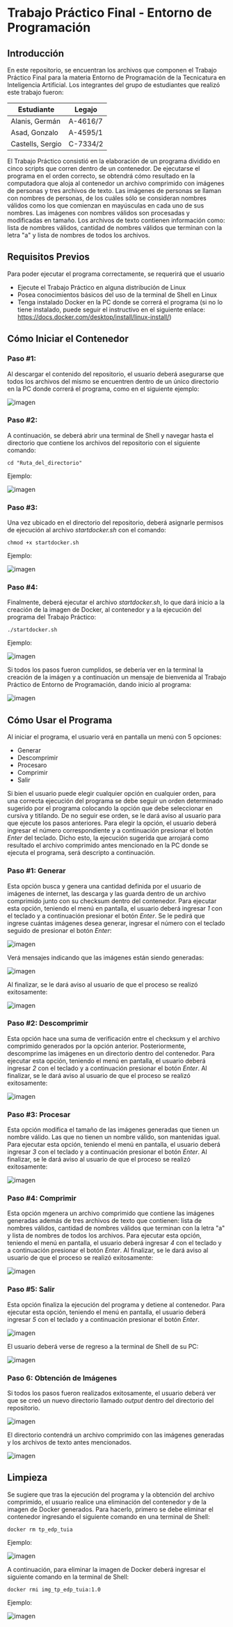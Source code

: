# Trabajo Práctico Final - Entorno de Programación

## Introducción
En este repositorio, se encuentran los archivos que componen el Trabajo Práctico Final para la materia Entorno de Programación de la Tecnicatura en Inteligencia Artificial. Los integrantes del grupo de estudiantes que realizó este trabajo fueron:

| Estudiante | Legajo |
| ----- | --- |
|Alanis, Germán | A-4616/7 |
|Asad, Gonzalo | A-4595/1 |
|Castells, Sergio | C-7334/2 |

El Trabajo Práctico consistió en la elaboración de un programa dividido en cinco scripts que corren dentro de un contenedor. De ejecutarse el programa en el orden correcto, se obtendrá cómo resultado en la computadora que aloja al contenedor un archivo comprimido con imágenes de personas y tres archivos de texto.
Las imágenes de personas se llaman con nombres de personas, de los cuáles sólo se consideran nombres válidos como los que comienzan en mayúsculas en cada uno de sus nombres. Las imágenes con nombres válidos son procesadas y modificadas en tamaño. Los archivos de texto contienen información como: lista de nombres válidos, cantidad de nombres válidos que terminan con la letra "a" y lista de nombres de todos los archivos.

## Requisitos Previos
Para poder ejecutar el programa correctamente, se requerirá que el usuario
- Ejecute el Trabajo Práctico en alguna distribución de Linux
- Posea conocimientos básicos del uso de la terminal de Shell en Linux
- Tenga instalado Docker en la PC donde se correrá el programa (si no lo tiene instalado, puede seguir el instructivo en el siguiente enlace: https://docs.docker.com/desktop/install/linux-install/)

## Cómo Iniciar el Contenedor
### Paso #1:
Al descargar el contenido del repositorio, el usuario deberá asegurarse que todos los archivos del mismo se encuentren dentro de un único directorio en la PC donde correrá el programa, como en el siguiente ejemplo:

![imagen](https://github.com/Xaznog/TP_EdP_2023/assets/101712284/3b3a74c0-2eb5-4b54-903d-5b03e7cb7e31)

### Paso #2:
A continuación, se deberá abrir una terminal de Shell y navegar hasta el directorio que contiene los archivos del repositorio con el siguiente comando:

```shell
cd "Ruta_del_directorio"
```

Ejemplo:

![imagen](https://github.com/Xaznog/TP_EdP_2023/assets/101712284/01de8b3b-685e-460a-b8b6-512b46b576d7)

### Paso #3:
Una vez ubicado en el directorio del repositorio, deberá asignarle permisos de ejecución al archivo _startdocker.sh_ con el comando:

```shell
chmod +x startdocker.sh
```

Ejemplo:

![imagen](https://github.com/Xaznog/TP_EdP_2023/assets/101712284/66c69dc7-8b86-43b9-a7de-a4ad7cb1c2fe)

### Paso #4:
Finalmente, deberá ejecutar el archivo _startdocker.sh_, lo que dará inicio a la creación de la imagen de Docker, al contenedor y a la ejecución del programa del Trabajo Práctico:

```shell
./startdocker.sh
```

Ejemplo:

![imagen](https://github.com/Xaznog/TP_EdP_2023/assets/101712284/6b9b20d1-bba4-4a12-8fbf-b3d719a682df)

Si todos los pasos fueron cumplidos, se debería ver en la terminal la creación de la imágen y a continuación un mensaje de bienvenida al Trabajo Práctico de Entorno de Programación, dando inicio al programa:

![imagen](https://github.com/Xaznog/TP_EdP_2023/assets/101712284/1705ea6a-d86e-4857-a040-5c32dbb5c7c0)

## Cómo Usar el Programa
Al iniciar el programa, el usuario verá en pantalla un menú con 5 opciones:
- Generar
- Descomprimir
- Procesaro
- Comprimir
- Salir

Si bien el usuario puede elegir cualquier opción en cualquier orden, para una correcta ejecución del programa se debe seguir un orden determinado sugerido por el programa colocando la opción que debe seleccionar en cursiva y titilando. De no seguir ese orden, se le dará aviso al usuario para que ejecute los pasos anteriores. Para elegir la opción, el usuario deberá ingresar el número correspondiente y a continuación presionar el botón _Enter_ del teclado.
Dicho esto, la ejecución sugerida que arrojará como resultado el archivo comprimido antes mencionado en la PC donde se ejecuta el programa, será descripto a continuación.

### Paso #1: Generar
Esta opción busca y genera una cantidad definida por el usuario de imágenes de internet, las descarga y las guarda dentro de un archivo comprimido junto con su checksum dentro del contenedor.
Para ejecutar esta opción, teniendo el menú en pantalla, el usuario deberá ingresar _1_ con el teclado y a continuación presionar el botón _Enter_. Se le pedirá que ingrese cuántas imágenes desea generar, ingresar el número con el teclado seguido de presionar el botón _Enter_:

![imagen](https://github.com/Xaznog/TP_EdP_2023/assets/101712284/a31c040b-7666-48df-be55-8b970bfd5abb)

Verá mensajes indicando que las imágenes están siendo generadas:

![imagen](https://github.com/Xaznog/TP_EdP_2023/assets/101712284/9c53700f-4f26-4499-af95-a984ce3b6ff6)

Al finalizar, se le dará aviso al usuario de que el proceso se realizó exitosamente:

![imagen](https://github.com/Xaznog/TP_EdP_2023/assets/101712284/dde5fe06-5b80-4852-bff3-6daf20c54a63)

### Paso #2: Descomprimir
Esta opción hace una suma de verificación entre el checksum y el archivo comprimido generados por la opción anterior. Posteriormente, descomprime las imágenes en un directorio dentro del contenedor.
Para ejecutar esta opción, teniendo el menú en pantalla, el usuario deberá ingresar _2_ con el teclado y a continuación presionar el botón _Enter_. Al finalizar, se le dará aviso al usuario de que el proceso se realizó exitosamente:

![imagen](https://github.com/Xaznog/TP_EdP_2023/assets/101712284/87be09e9-f42d-4312-a784-fa12cff33da9)

### Paso #3: Procesar
Esta opción modifica el tamaño de las imágenes generadas que tienen un nombre válido. Las que no tienen un nombre válido, son mantenidas igual.
Para ejecutar esta opción, teniendo el menú en pantalla, el usuario deberá ingresar _3_ con el teclado y a continuación presionar el botón _Enter_. Al finalizar, se le dará aviso al usuario de que el proceso se realizó exitosamente:

![imagen](https://github.com/Xaznog/TP_EdP_2023/assets/101712284/f5e053c8-5ef2-44c4-bf4d-6cf62dccb0ee)

### Paso #4: Comprimir
Esta opción mgenera un archivo comprimido que contiene las imágenes generadas además de tres archivos de texto que contienen: lista de nombres válidos, cantidad de nombres válidos que terminan con la letra "a" y lista de nombres de todos los archivos.
Para ejecutar esta opción, teniendo el menú en pantalla, el usuario deberá ingresar _4_ con el teclado y a continuación presionar el botón _Enter_. Al finalizar, se le dará aviso al usuario de que el proceso se realizó exitosamente:

![imagen](https://github.com/Xaznog/TP_EdP_2023/assets/101712284/5da8e494-ac54-4e21-bee6-95469c36a4cd)

### Paso #5: Salir
Esta opción finaliza la ejecución del programa y detiene al contenedor.
Para ejecutar esta opción, teniendo el menú en pantalla, el usuario deberá ingresar _5_ con el teclado y a continuación presionar el botón _Enter_.

![imagen](https://github.com/Xaznog/TP_EdP_2023/assets/101712284/ba95ed68-4a9c-4d77-8e1e-e959ffb44eca)

El usuario deberá verse de regreso a la terminal de Shell de su PC:

![imagen](https://github.com/Xaznog/TP_EdP_2023/assets/101712284/43b19790-c560-4a61-a165-8666647fbebd)

### Paso 6: Obtención de Imágenes
Si todos los pasos fueron realizados exitosamente, el usuario deberá ver que se creó un nuevo directorio llamado _output_ dentro del directorio del repositorio.

![imagen](https://github.com/Xaznog/TP_EdP_2023/assets/101712284/09c59f89-1163-40f2-a2bf-d26793a47056)

El directorio contendrá un archivo comprimido con las imágenes generadas y los archivos de texto antes mencionados.

![imagen](https://github.com/Xaznog/TP_EdP_2023/assets/101712284/ffec9b65-78e1-43b8-b0c2-ddaa23f67bcc)

## Limpieza
Se sugiere que tras la ejecución del programa y la obtención del archivo comprimido, el usuario realice una eliminación del contenedor y de la imagen de Docker generados. Para hacerlo, primero se debe eliminar el contenedor ingresando el siguiente comando en una terminal de Shell:

```shell
docker rm tp_edp_tuia
```

Ejemplo:

![imagen](https://github.com/Xaznog/TP_EdP_2023/assets/101712284/94811ef7-25a7-425a-a00a-30279050d459)

A continuación, para eliminar la imagen de Docker deberá ingresar el siguiente comando en la terminal de Shell:

```shell
docker rmi img_tp_edp_tuia:1.0
```

Ejemplo:

![imagen](https://github.com/Xaznog/TP_EdP_2023/assets/101712284/ec55b6b2-3baa-466c-870f-875988cc7b56)
